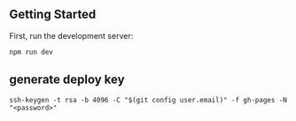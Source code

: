 ## Getting Started

First, run the development server:

```bash
npm run dev
```

## generate deploy key

```
ssh-keygen -t rsa -b 4096 -C "$(git config user.email)" -f gh-pages -N "<password>"
```
